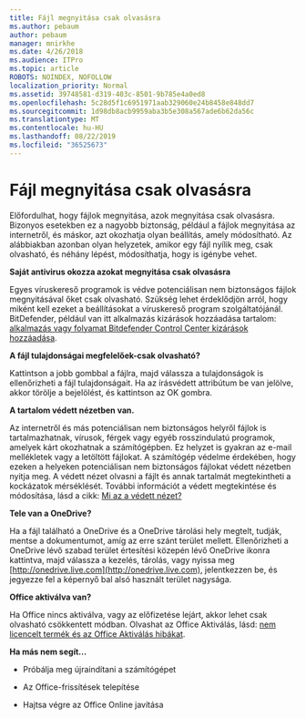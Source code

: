```yaml
---
title: Fájl megnyitása csak olvasásra
ms.author: pebaum
author: pebaum
manager: mnirkhe
ms.date: 4/26/2018
ms.audience: ITPro
ms.topic: article
ROBOTS: NOINDEX, NOFOLLOW
localization_priority: Normal
ms.assetid: 39748581-d319-403c-8501-9b785e4a0ed8
ms.openlocfilehash: 5c28d5f1c6951971aab329060e24b8458e848dd7
ms.sourcegitcommit: 1d98db8acb9959aba3b5e308a567ade6b62da56c
ms.translationtype: MT
ms.contentlocale: hu-HU
ms.lasthandoff: 08/22/2019
ms.locfileid: "36525673"
---
```

# <a name="file-open-read-only"></a>Fájl megnyitása csak olvasásra

Előfordulhat, hogy fájlok megnyitása, azok megnyitása csak olvasásra. Bizonyos esetekben ez a nagyobb biztonság, például a fájlok megnyitása az internetről, és máskor, azt okozhatja olyan beállítás, amely módosítható. Az alábbiakban azonban olyan helyzetek, amikor egy fájl nyílik meg, csak olvasható, és néhány lépést, módosíthatja, hogy is igénybe vehet.
  
 **Saját antivirus okozza azokat megnyitása csak olvasásra**
  
Egyes víruskereső programok is védve potenciálisan nem biztonságos fájlok megnyitásával őket csak olvasható. Szükség lehet érdeklődjön arról, hogy miként kell ezeket a beállításokat a víruskereső program szolgáltatójánál. BitDefender, például van itt alkalmazás kizárások hozzáadása tartalom: [alkalmazás vagy folyamat Bitdefender Control Center kizárások hozzáadása](https://www.bitdefender.com/support/how-to-add-application-or-process-exclusions-in-bitdefender-control-center-1119.mdl).
  
 **A fájl tulajdonságai megfelelőek-csak olvasható?**
  
Kattintson a jobb gombbal a fájlra, majd válassza a tulajdonságok is ellenőrizheti a fájl tulajdonságait. Ha az írásvédett attribútum be van jelölve, akkor törölje a bejelölést, és kattintson az OK gombra.
  
 **A tartalom védett nézetben van.**
  
Az internetről és más potenciálisan nem biztonságos helyről fájlok is tartalmazhatnak, vírusok, férgek vagy egyéb rosszindulatú programok, amelyek kárt okozhatnak a számítógépben. Ez helyzet is gyakran az e-mail mellékletek vagy a letöltött fájlokat. A számítógép védelme érdekében, hogy ezeken a helyeken potenciálisan nem biztonságos fájlokat védett nézetben nyitja meg. A védett nézet olvasni a fájlt és annak tartalmát megtekintheti a kockázatok mérséklését. További információt a védett megtekintése és módosítása, lásd a cikk: [Mi az a védett nézet?](https://support.office.com/article/d6f09ac7-e6b9-4495-8e43-2bbcdbcb6653)
  
 **Tele van a OneDrive?**
  
Ha a fájl található a OneDrive és a OneDrive tárolási hely megtelt, tudják, mentse a dokumentumot, amíg az erre szánt terület mellett. Ellenőrizheti a OneDrive lévő szabad terület értesítési közepén lévő OneDrive ikonra kattintva, majd válassza a kezelés, tárolás, vagy nyissa meg [http://onedrive.live.com](http://onedrive.live.com), jelentkezzen be, és jegyezze fel a képernyő bal alsó használt terület nagysága.
  
 **Office aktiválva van?**
  
Ha Office nincs aktiválva, vagy az előfizetése lejárt, akkor lehet csak olvasható csökkentett módban. Olvashat az Office Aktiválás, lásd: [nem licencelt termék és az Office Aktiválás hibákat](https://support.office.com/article/0d23d3c0-c19c-4b2f-9845-5344fedc4380).
  
 **Ha más nem segít...**
  
- Próbálja meg újraindítani a számítógépet
    
- Az Office-frissítések telepítése
    
- Hajtsa végre az Office Online javítása
    


